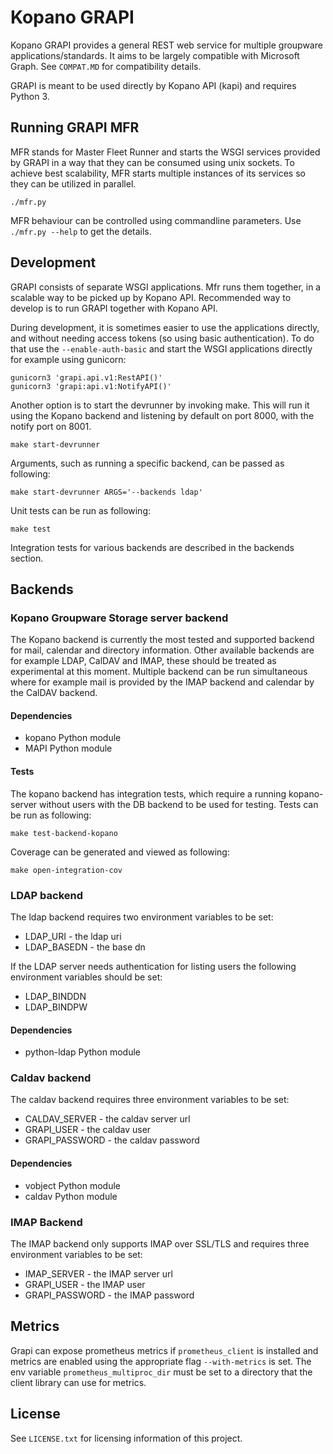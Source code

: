 # Kopano GRAPI

Kopano GRAPI provides a general REST web service for multiple groupware
applications/standards. It aims to be largely compatible with Microsoft Graph.
See `COMPAT.MD` for compatibility details.

GRAPI is meant to be used directly by Kopano API (kapi) and requires Python 3.

## Running GRAPI MFR

MFR stands for Master Fleet Runner and starts the WSGI services provided by
GRAPI in a way that they can be consumed using unix sockets. To achieve best
scalability, MFR starts multiple instances of its services so they can be
utilized in parallel.

```
./mfr.py
```

MFR behaviour can be controlled using commandline parameters. Use
`./mfr.py --help` to get the details.

## Development

GRAPI consists of separate WSGI applications. Mfr runs them together, in a
scalable way to be picked up by Kopano API. Recommended way to develop is to
run GRAPI together with Kopano API.

During development, it is sometimes easier to use the applications directly,
and without needing access tokens (so using basic authentication). To do that
use the `--enable-auth-basic` and start the WSGI applications directly for
example using gunicorn:

```
gunicorn3 'grapi.api.v1:RestAPI()'
gunicorn3 'grapi:api.v1:NotifyAPI()'
```

Another option is to start the devrunner by invoking make. This will run it
using the Kopano backend and listening by default on port 8000, with the notify
port on 8001.

```
make start-devrunner
```

Arguments, such as running a specific backend, can be passed as following:

```
make start-devrunner ARGS='--backends ldap'
```

Unit tests can be run as following:
```
make test
```

Integration tests for various backends are described in the backends section.

## Backends

### Kopano Groupware Storage server backend

The Kopano backend is currently the most tested and supported backend for mail,
calendar and directory information. Other available backends are for example
LDAP, CalDAV and IMAP, these should be treated as experimental at this moment.
Multiple backend can be run simultaneous where for example mail is provided by
the IMAP backend and calendar by the CalDAV backend.

#### Dependencies

* kopano Python module
* MAPI Python module


#### Tests

The kopano backend has integration tests, which require a running kopano-server
without users with the DB backend to be used for testing. Tests can be run as following:

```
make test-backend-kopano
```

Coverage can be generated and viewed as following:
```
make open-integration-cov
```

### LDAP backend

The ldap backend requires two environment variables to be set:

* LDAP_URI - the ldap uri
* LDAP_BASEDN - the base dn

If the LDAP server needs authentication for listing users the following
environment variables should be set:

* LDAP_BINDDN
* LDAP_BINDPW

#### Dependencies

* python-ldap Python module

### Caldav backend

The caldav backend requires three environment variables to be set:

* CALDAV_SERVER - the caldav server url
* GRAPI_USER - the caldav user
* GRAPI_PASSWORD - the caldav password

#### Dependencies

* vobject Python module
* caldav Python module

### IMAP Backend

The IMAP backend only supports IMAP over SSL/TLS and requires three environment
variables to be set:

* IMAP_SERVER - the IMAP server url
* GRAPI_USER - the IMAP user
* GRAPI_PASSWORD - the IMAP password

## Metrics

Grapi can expose prometheus metrics if `prometheus_client` is installed and
metrics are enabled using the appropriate flag `--with-metrics` is set. The env
variable `prometheus_multiproc_dir` must be set to a directory that the client
library can use for metrics.

## License

See `LICENSE.txt` for licensing information of this project.
